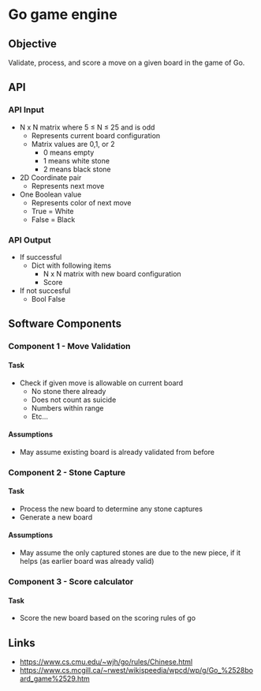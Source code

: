 # Go game engine


## Objective

Validate, process, and score a move on a given board in the game of Go.


## API

### API Input
- N x N matrix where 5 ≤ N ≤ 25 and is odd
    - Represents current board configuration
    - Matrix values are 0,1, or 2
        - 0 means empty
        - 1 means white stone
        - 2 means black stone
- 2D Coordinate pair
    - Represents next move
- One Boolean value
    - Represents color of next move
    - True = White
    - False = Black


### API Output
- If successful
    - Dict with following items
        - N x N matrix with new board configuration
        - Score
- If not succesful
    - Bool False



## Software Components

### Component 1 - Move Validation

#### Task
- Check if given move is allowable on current board
    - No stone there already
    - Does not count as suicide
    - Numbers within range
    - Etc...

#### Assumptions
- May assume existing board is already validated from before


### Component 2 - Stone Capture

#### Task
- Process the new board to determine any stone captures
- Generate a new board

#### Assumptions
- May assume the only captured stones are due to the new piece, if it helps (as earlier board was already valid)


### Component 3 - Score calculator

#### Task
- Score the new board based on the scoring rules of go


## Links

- https://www.cs.cmu.edu/~wjh/go/rules/Chinese.html
- https://www.cs.mcgill.ca/~rwest/wikispeedia/wpcd/wp/g/Go_%2528board_game%2529.htm
